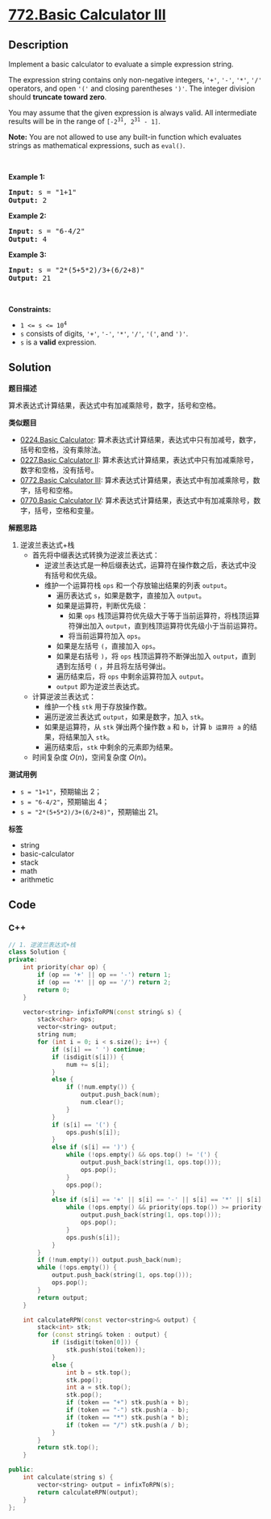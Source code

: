 # [772.Basic Calculator III](https://leetcode.com/problems/basic-calculator-iii/description/)

## Description

<p>Implement a basic calculator to evaluate a simple expression string.</p>

<p>The expression string contains only non-negative integers, <code>&#39;+&#39;</code>, <code>&#39;-&#39;</code>, <code>&#39;*&#39;</code>, <code>&#39;/&#39;</code> operators, and open <code>&#39;(&#39;</code> and closing parentheses <code>&#39;)&#39;</code>. The integer division should <strong>truncate toward zero</strong>.</p>

<p>You may assume that the given expression is always valid. All intermediate results will be in the range of <code>[-2<sup>31</sup>, 2<sup>31</sup> - 1]</code>.</p>

<p><strong>Note:</strong> You are not allowed to use any built-in function which evaluates strings as mathematical expressions, such as <code>eval()</code>.</p>

<p>&nbsp;</p>
<p><strong class="example">Example 1:</strong></p>

<pre>
<strong>Input:</strong> s = &quot;1+1&quot;
<strong>Output:</strong> 2
</pre>

<p><strong class="example">Example 2:</strong></p>

<pre>
<strong>Input:</strong> s = &quot;6-4/2&quot;
<strong>Output:</strong> 4
</pre>

<p><strong class="example">Example 3:</strong></p>

<pre>
<strong>Input:</strong> s = &quot;2*(5+5*2)/3+(6/2+8)&quot;
<strong>Output:</strong> 21
</pre>

<p>&nbsp;</p>
<p><strong>Constraints:</strong></p>

<ul>
  <li><code>1 &lt;= s &lt;= 10<sup>4</sup></code></li>
  <li><code>s</code> consists of digits, <code>&#39;+&#39;</code>, <code>&#39;-&#39;</code>, <code>&#39;*&#39;</code>, <code>&#39;/&#39;</code>, <code>&#39;(&#39;</code>,&nbsp;and&nbsp;<code>&#39;)&#39;</code>.</li>
  <li><code>s</code> is a <strong>valid</strong> expression.</li>
</ul>

## Solution

**题目描述**

算术表达式计算结果，表达式中有加减乘除号，数字，括号和空格。

**类似题目**

- [0224.Basic Calculator](../.doc/0224.basic-calculator.md): 算术表达式计算结果，表达式中只有加减号，数字，括号和空格，没有乘除法。
- [0227.Basic Calculator II](../.doc/0227.basic-calculator-ii.md): 算术表达式计算结果，表达式中只有加减乘除号，数字和空格，没有括号。
- [0772.Basic Calculator III](../.lock/0772.basic-calculator-iii.md): 算术表达式计算结果，表达式中有加减乘除号，数字，括号和空格。
- [0770.Basic Calculator IV](../.doc/0770.basic-calculator-iv.md): 算术表达式计算结果，表达式中有加减乘除号，数字，括号，空格和变量。

**解题思路**

1. 逆波兰表达式+栈
   - 首先将中缀表达式转换为逆波兰表达式：
     - 逆波兰表达式是一种后缀表达式，运算符在操作数之后，表达式中没有括号和优先级。
     - 维护一个运算符栈 `ops` 和一个存放输出结果的列表 `output`。
       - 遍历表达式 `s`，如果是数字，直接加入 `output`。
       - 如果是运算符，判断优先级：
         - 如果 `ops` 栈顶运算符优先级大于等于当前运算符，将栈顶运算符弹出加入 `output`，直到栈顶运算符优先级小于当前运算符。
         - 将当前运算符加入 `ops`。
       - 如果是左括号 `(`，直接加入 `ops`。
       - 如果是右括号 `)`，将 `ops` 栈顶运算符不断弹出加入 `output`，直到遇到左括号 `(` ，并且将左括号弹出。
       - 遍历结束后，将 `ops` 中剩余运算符加入 `output`。
       - `output` 即为逆波兰表达式。
   - 计算逆波兰表达式：
     - 维护一个栈 `stk` 用于存放操作数。
     - 遍历逆波兰表达式 `output`，如果是数字，加入 `stk`。
     - 如果是运算符，从 `stk` 弹出两个操作数 `a` 和 `b`，计算 `b 运算符 a` 的结果，将结果加入 `stk`。
     - 遍历结束后，`stk` 中剩余的元素即为结果。
   - 时间复杂度 $O(n)$，空间复杂度 $O(n)$。

**测试用例**

- `s = "1+1"`，预期输出 2；
- `s = "6-4/2"`，预期输出 4；
- `s = "2*(5+5*2)/3+(6/2+8)"`，预期输出 21。

**标签**

- string
- basic-calculator
- stack
- math
- arithmetic

<!-- code start -->
## Code

### C++

```cpp
// 1. 逆波兰表达式+栈
class Solution {
private:
    int priority(char op) {
        if (op == '+' || op == '-') return 1;
        if (op == '*' || op == '/') return 2;
        return 0;
    }

    vector<string> infixToRPN(const string& s) {
        stack<char> ops;
        vector<string> output;
        string num;
        for (int i = 0; i < s.size(); i++) {
            if (s[i] == ' ') continue;
            if (isdigit(s[i])) {
                num += s[i];
            }
            else {
                if (!num.empty()) {
                    output.push_back(num);
                    num.clear();
                }
            }
            if (s[i] == '(') {
                ops.push(s[i]);
            }
            else if (s[i] == ')') {
                while (!ops.empty() && ops.top() != '(') {
                    output.push_back(string(1, ops.top()));
                    ops.pop();
                }
                ops.pop();
            }
            else if (s[i] == '+' || s[i] == '-' || s[i] == '*' || s[i] == '/') {
                while (!ops.empty() && priority(ops.top()) >= priority(s[i])) {
                    output.push_back(string(1, ops.top()));
                    ops.pop();
                }
                ops.push(s[i]);
            }
        }
        if (!num.empty()) output.push_back(num);
        while (!ops.empty()) {
            output.push_back(string(1, ops.top()));
            ops.pop();
        }
        return output;
    }

    int calculateRPN(const vector<string>& output) {
        stack<int> stk;
        for (const string& token : output) {
            if (isdigit(token[0])) {
                stk.push(stoi(token));
            }
            else {
                int b = stk.top();
                stk.pop();
                int a = stk.top();
                stk.pop();
                if (token == "+") stk.push(a + b);
                if (token == "-") stk.push(a - b);
                if (token == "*") stk.push(a * b);
                if (token == "/") stk.push(a / b);
            }
        }
        return stk.top();
    }

public:
    int calculate(string s) {
        vector<string> output = infixToRPN(s);
        return calculateRPN(output);
    }
};
```

<!-- code end -->
